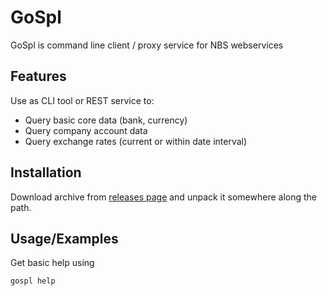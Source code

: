 # GoSpl

GoSpl is command line client / proxy service for NBS webservices

## Features

Use as CLI tool or REST service to:

- Query basic core data (bank, currency)
- Query company account data
- Query exchange rates (current or within date interval)

## Installation

Download archive from [releases page](https://github.com/kockicica/gospl/releases) and unpack it somewhere along the
path.

## Usage/Examples

Get basic help using

```shell
gospl help
```
